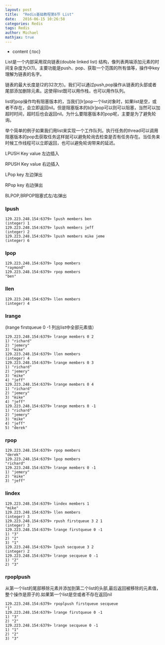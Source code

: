 ```yaml
---
layout: post
title:  "Redis基础教程第6节 List"
date:   2016-06-15 10:26:58
categories: Redis
tags: Redis
author: Michael
mathjax: true
---
```


* content
{:toc}

List是一个内部采用双向链表(double linked list) 结构，像列表两端添加元素的时间复杂度为O(1)。主要功能是push、pop、获取一个范围的所有值等，操作中key理解为链表的名字。

链表的最大长度是(2的32次方)。我们可以通过push,pop操作从链表的头部或者尾部添加删除元素。这使得list既可以用作栈，也可以用作队列。



list的pop操作均有阻塞版本的，当我们[lr]pop一个list对象时，如果list是空，或者不存在，会立即返回nil。但是阻塞版本的b[lr]pop可以则可以阻塞，当然可以加超时时间，超时后也会返回nil。为什么要阻塞版本的pop呢，主要是为了避免轮询。

举个简单的例子如果我们用list来实现一个工作队列。执行任务的thread可以调用阻塞版本的pop去获取任务这样就可以避免轮询去检查是否有任务存在。当任务来时候工作线程可以立即返回，也可以避免轮询带来的延迟。

LPUSH Key value 左边插入

RPUSH Key value 右边插入

LPop key 左边弹出

RPop key 右边弹出

BLPOP,BRPOP阻塞式左/右弹出



### lpush
```shell
129.223.248.154:6379> lpush members ben
(integer) 1
129.223.248.154:6379> lpush members jeff
(integer) 2
129.223.248.154:6379> lpush members mike jeme
(integer) 6
```

### lpop
```shell
129.223.248.154:6379> lpop members
"raymond"
129.223.248.154:6379> rpop members
"ben"
```

### llen
```shell
129.223.248.154:6379> llen members
(integer) 4
```

### lrange
(lrange firstqueue 0 -1 列出list中全部元素值）
```shell
129.223.248.154:6379> lrange members 0 2
1) "richard"
2) "jemery"
3) "mike"
129.223.248.154:6379> llen members
(integer) 4
129.223.248.154:6379> lrange members 0 3
1) "richard"
2) "jemery"
3) "mike"
4) "jeff"
129.223.248.154:6379> lrange members 0 4
1) "richard"
2) "jemery"
3) "mike"
4) "jeff"
129.223.248.154:6379> lrange members 0 -1
1) "richard"
2) "jemery"
3) "mike"
4) "jeff"
5) "derek"
```

### rpop
```shell
129.223.248.154:6379> rpop members
"derek"
129.223.248.154:6379> lpop members
"richard"
129.223.248.154:6379> lrange members 0 -1
1) "jemery"
2) "mike"
3) "jeff"
```

### lindex
```shell
129.223.248.154:6379> lindex members 1
"mike"
129.223.248.154:6379> llen members
(integer) 3
129.223.248.154:6379> rpush firstqueue 3 2 1
(integer) 3
129.223.248.154:6379> lrange firstqueue 0 -1
1) "3"
2) "2"
3) "1"
129.223.248.154:6379> lpush secqueue 3 2
(integer) 2
129.223.248.154:6379> lrange secqueue 0 -1
1) "2"
2) "3"
```

### rpoplpush
从第一个list的尾部移除元素并添加到第二个list的头部,最后返回被移除的元素值，整个操作是原子的.如果第一个list是空或者不存在返回nil
```shell
129.223.248.154:6379> rpoplpush firstqueue secqueue
"1"
129.223.248.154:6379> lrange firstqueue 0 -1
1) "3"
2) "2"
129.223.248.154:6379> lrange secqueue 0 -1
1) "1"
2) "2"
3) "3"
```
